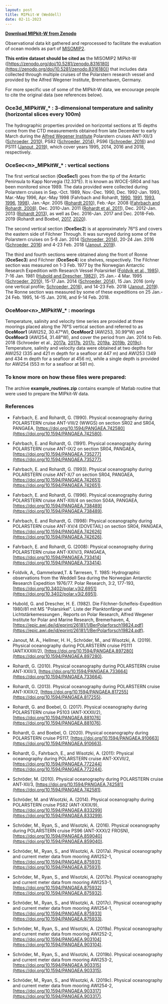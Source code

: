 ```yaml
---
layout: post
title: MIPkit-W (Weddell)
date: 02-11-2023
---
```


[**Download MIPkit-W from Zenodo**](http://doi.org/10.5281/zenodo.8316180)

Observational data kit gathered and reprocessed to facilitate the evaluation of ocean models as part of [MISOMIP2](https://climate-cryosphere.org/about-15/).

**This entire dataset should be cited as** the MISOMIP2 MIPkit-W ([https://zenodo.org/doi/10.5281/zenodo.8316180](https://zenodo.org/doi/10.5281/zenodo.8316180)) that includes data collected through multiple cruises of the Polarstern research vessel and provided by the Alfred Wegener Institute, Bremerhaven, Germany. 

For more specific use of some of the MIPkit-W data, we encourage people to cite the original data (see references below). 

### Oce3d\_MIPkitW\_* : 3-dimensional temperature and salinity (horizontal slices every 100m)

The hydrographic properties provided on horizontal sections at 15 depths come from the CTD measurements obtained from late December to early March during the [Alfred Wegener Institute](https://www.awi.de/en/) Polarstern cruises ANT-XII/3 ([Schroeder, 2010](https://doi.org/10.1594/PANGAEA.742581)), PS82 ([Schroeder, 2014](https://doi.org/10.1594/PANGAEA.833299)), PS96 ([Schroeder, 2016](https://doi.org/10.1594/PANGAEA.859040)) and PS111 ([Janout, 2019](https://doi.org/10.1594/PANGAEA.897280)), which cover years 1995, 2014, 2016 and 2018, respectively.

### OceSec\<n\>\_MIPkitW\_* : vertical sections

The first vertical section (**OceSec1**) goes from the tip of the Antartic Peninsula to Kapp Norvegia (12.33°E). It is known as WOCE-SR04 and has been monitored since 1989. The data provided were collected during Polarstern cruises in Sep.-Oct. 1989, Nov.-Dec. 1990, Dec. 1992-Jan. 1993, Mar.-May 1996, Apr.-May 1998 (Fahrbach and Rohardt, [1990](https://doi.org/10.1594/PANGAEA.742580), [1991](https://doi.org/10.1594/PANGAEA.735277), [1993](https://doi.org/10.1594/PANGAEA.742651), [1996](https://doi.org/10.1594/PANGAEA.738489), [1998](https://doi.org/10.1594/PANGAEA.742626)), Jan.-Apr. 2005 ([Rohardt 2010](https://doi.org/10.1594/PANGAEA.733664)), Feb.-Apr. 2008 ([Fahrbach and Rohardt, 2008](https://doi.org/10.1594/PANGAEA.733414)), Dec. 2010-Jan. 2011 ([Rohardt et al. 2011](https://doi.org/10.1594/PANGAEA.772244)), Dec. 2012-Jan. 2013 ([Rohardt 2013](https://doi.org/10.1594/PANGAEA.817255)), as well as Dec. 2016-Jan. 2017 and Dec. 2018-Feb. 2019 (Rohardt and Boebel, [2017](https://doi.org/10.1594/PANGAEA.881076), [2020](https://doi.org/10.1594/PANGAEA.910663)).

The second vertical section (**OceSec2**) is at approximately 76°S and covers the eastern side of Filchner Through. It was surveyed during some of the Polarstern cruises on 5-8 Jan. 2014 ([Schroeder, 2014](https://doi.org/10.1594/PANGAEA.833299)), 20-24 Jan. 2016 ([Schroeder, 2016](https://doi.org/10.1594/PANGAEA.859040)) and 4-23 Feb. 2018 ([Janout, 2019](https://doi.org/10.1594/PANGAEA.897280)).

The third and fourth sections were obtained along the front of Ronne (**OceSec3**) and Filchner (**OceSec4**) ice shelves, respectively. The Filchner section was measured on 1-3 Feb. 1977 by the Norwegian Antarctic Research Expedition with Research Vessel Polarsirkel ([Foldvik et al., 1985](https://doi.org/10.3402/polar.v3i2.6951)), 7-16 Jan. 1981 ([Hubold and Drescher, 1982)](https://epic.awi.de/id/eprint/26181/1/BerPolarforsch19824.pdf)), 25 Jan.- 4 Mar. 1995 ([Schroeder, 2010](https://doi.org/10.1594/PANGAEA.742581)), 15-17 Jan. 2014 ([Schroeder, 2014](https://doi.org/10.1594/PANGAEA.833299)), 15 Jan. 2016 (only one vertical profile; [Schroeder, 2016](https://doi.org/10.1594/PANGAEA.859040)), and 14-23 Feb. 2018 ([Janout, 2019](https://doi.org/10.1594/PANGAEA.897280)). The Ronne section was measured by some of these expeditions on 25 Jan.- 24 Feb. 1995, 14-15 Jan. 2016, and 9-14 Feb. 2018.

### OceMoor\<n\>\_MIPkitW\_* : moorings

Temperature, salinity and velocity time series are provided at three moorings placed along the 76°S vertical section and referred to as **OceMoor1** (AWI252, 30.47°W), **OceMoor2** (AWI253, 30.99°W) and **OceMoor3** (AWI254, 31.48°W), and cover the period from Jan. 2014 to Feb. 2018 (Schroeder et al., [2017a](https://doi.org/10.1594/PANGAEA.875931), [2017b](https://doi.org/10.1594/PANGAEA.875932), [2017c](https://doi.org/10.1594/PANGAEA.875933), [2019a](https://doi.org/10.1594/PANGAEA.903104), [2019b](https://doi.org/10.1594/PANGAEA.903315), [2019c](https://doi.org/10.1594/PANGAEA.903317)). Temperature, salinity and velocity data were obtained at two depths for AWI252 (335 and 421 m depth for a seafloor at 447 m) and AWI253 (349 and 434 m depth for a seafloor at 456 m), while a single depth is provided for AWI254 (553 m for a seafloor at 581 m).

### To know more on how these files were prepared:

The archive **example\_routines.zip** contains example of Matlab routine that were used to prepare the MIPkit-W data.

### References

* Fahrbach, E. and Rohardt, G. (1990). Physical oceanography during POLARSTERN cruise ANT-VIII/2 (WWGS) on section SR02 and SR04, PANGAEA, [https://doi.org/10.1594/PANGAEA.742580](https://doi.org/10.1594/PANGAEA.742580).

* Fahrbach, E. and Rohardt, G. (1991). Physical oceanography during POLARSTERN cruise ANT-IX/2 on section SR04, PANGAEA, [https://doi.org/10.1594/PANGAEA.735277](https://doi.org/10.1594/PANGAEA.735277).

* Fahrbach, E. and Rohardt, G. (1993). Physical oceanography during POLARSTERN cruise ANT-X/7 on section SR04, PANGAEA, [https://doi.org/10.1594/PANGAEA.742651](https://doi.org/10.1594/PANGAEA.742651).

* Fahrbach, E. and Rohardt, G. (1996). Physical oceanography during POLARSTERN cruise ANT-XIII/4 on section S04A, PANGAEA, [https://doi.org/10.1594/PANGAEA.738489](https://doi.org/10.1594/PANGAEA.738489).

* Fahrbach, E. and Rohardt, G. (1998): Physical oceanography during POLARSTERN cruise ANT-XV/4 (DOVETAIL) on section SR04, PANGAEA, [https://doi.org/10.1594/PANGAEA.742626](https://doi.org/10.1594/PANGAEA.742626).

* Fahrbach, E. and Rohardt, G. (2008): Physical oceanography during POLARSTERN cruise ANT-XXIV/3, PANGAEA, [https://doi.org/10.1594/PANGAEA.733414](https://doi.org/10.1594/PANGAEA.733414).

* Foldvik, A,, Gammelsrød,T. & Tørresen, T. 1985: Hydrographic observations from the Weddell Sea during the Norwegian Antarctic Research Expedition 1976/77. Polar Research, 3:2, 177-193, [https://doi.org/10.3402/polar.v3i2.6951](https://doi.org/10.3402/polar.v3i2.6951).

* Hubold, G. and Drescher, H. E. (1982). Die Filchner-Schelfeis-Expedition 1980/81 mit MS "Polarsirkel". Liste der Planktonfänge und Lichtstärkemessungen , Reports on Polar Research, Alfred Wegener Institute for Polar and Marine Research, Bremerhaven, 4, [https://epic.awi.de/id/eprint/26181/1/BerPolarforsch19824.pdf](https://epic.awi.de/id/eprint/26181/1/BerPolarforsch19824.pdf).

* Janout, M. A., Hellmer, H. H., Schröder, M., and Wisotzki, A. (2019). Physical oceanography during POLARSTERN cruise PS111 (ANTXXXIII/2), [https://doi.org/10.1594/PANGAEA.897280](https://doi.org/10.1594/PANGAEA.897280).

* Rohardt, G. (2010). Physical oceanography during POLARSTERN cruise ANT-XXII/3, [https://doi.org/10.1594/PANGAEA.733664](https://doi.org/10.1594/PANGAEA.733664).

* Rohardt, G. (2013). Physical oceanography during POLARSTERN cruise ANT-XXIX/2, [https://doi.org/10.1594/PANGAEA.817255](https://doi.org/10.1594/PANGAEA.817255).

* Rohardt, G. and Boebel, O. (2017). Physical oceanography during POLARSTERN cruise PS103 (ANT-XXXII/2), [https://doi.org/10.1594/PANGAEA.881076](https://doi.org/10.1594/PANGAEA.881076).

* Rohardt, G. and Boebel, O. (2020). Physical oceanography during POLARSTERN cruise PS117, [https://doi.org/10.1594/PANGAEA.910663](https://doi.org/10.1594/PANGAEA.910663).

* Rohardt, G., Fahrbach, E., and Wisotzki, A. (2011): Physical oceanography during POLARSTERN cruise ANT-XXVII/2, [https://doi.org/10.1594/PANGAEA.772244](https://doi.org/10.1594/PANGAEA.772244).

* Schröder, M. (2010). Physical oceanography during POLARSTERN cruise ANT-XII/3, [https://doi.org/10.1594/PANGAEA.742581](https://doi.org/10.1594/PANGAEA.742581).

* Schröder, M. and Wisotzki, A. (2014). Physical oceanography during POLARSTERN cruise PS82 (ANT-XXIX/9), [https://doi.org/10.1594/PANGAEA.833299](https://doi.org/10.1594/PANGAEA.833299).

* Schröder, M., Ryan, S., and Wisotzki, A. (2016). Physical oceanography during POLARSTERN cruise PS96 (ANT-XXXI/2 FROSN), [https://doi.org/10.1594/PANGAEA.859040](https://doi.org/10.1594/PANGAEA.859040).

* Schröder, M., Ryan, S., and Wisotzki, A. (2017a). Physical oceanography and current meter data from mooring AWI252-1, [https://doi.org/10.1594/PANGAEA.875931](https://doi.org/10.1594/PANGAEA.875931).

* Schröder, M., Ryan, S., and Wisotzki, A. (2017b). Physical oceanography and current meter data from mooring AWI253-1, [https://doi.org/10.1594/PANGAEA.875932](https://doi.org/10.1594/PANGAEA.875932).

* Schröder, M., Ryan, S., and Wisotzki, A. (2017c). Physical oceanography and current meter data from mooring AWI254-1, [https://doi.org/10.1594/PANGAEA.875933](https://doi.org/10.1594/PANGAEA.875933).

* Schröder, M., Ryan, S., and Wisotzki, A. (2019a). Physical oceanography and current meter data from mooring AWI252-2, [https://doi.org/10.1594/PANGAEA.903104](https://doi.org/10.1594/PANGAEA.903104).

* Schröder, M., Ryan, S., and Wisotzki, A. (2019b). Physical oceanography and current meter data from mooring AWI253-2, [https://doi.org/10.1594/PANGAEA.903315](https://doi.org/10.1594/PANGAEA.903315).

* Schröder, M., Ryan, S., and Wisotzki, A. (2019c). Physical oceanography and current meter data from mooring AWI254-2, [https://doi.org/10.1594/PANGAEA.903317](https://doi.org/10.1594/PANGAEA.903317).
